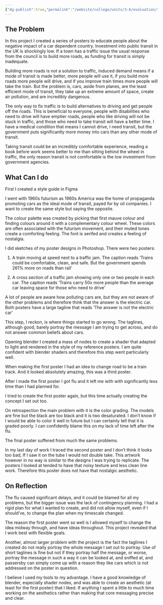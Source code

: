 ```yaml
---
{"dg-publish":true,"permalink":"/website/college/units/3-6/evaluation/"}
---
```


## The Problem

In this project I created a series of posters to educate people about the negative impact of a car dependent country. Investment into public transit in the UK is shockingly low. If a town has a traffic issue the usual response from the council is to build more roads, as funding for transit is simply inadequate.

Building more roads is not a solution to traffic, induced demand means if a mode of transit is made better, more people will use it, if you build more roads more people will drive, and if you improve train times more people will take the train. But the problem is, cars, aside from planes, are the least efficient mode of transit, they take up an extreme amount of space, create air pollution, and are incredibly dangerous.

The only way to fix traffic is to build alternatives to driving and get people off the roads. This is beneficial to everyone, people with disabilities who need to drive will have emptier roads, people who like driving will not be stuck in traffic, and those who need to take transit will have a better time. I have a medical condition that means I cannot drive, I need transit, but the government puts significantly more money into cars than any other mode of transit.

Taking transit could be an incredibly comfortable experience, reading a book before work seems better to me than sitting behind the wheel in traffic, the only reason transit is not comfortable is the low investment from government agencies.

## What Can I do

First I created a style guide in Figma

I went with 1960s futurism as 1960s America was the home of propaganda promoting cars as the ideal mode of transit, payed for by oil companies. I want to create the same style but saying the opposite.

The colour palette was created by picking that first mauve colour and finding colours around it with a complementary colour wheel. These colors are often associated with the futurism movement, and their muted tones create a comforting feeling. The font is serifed and creates a feeling of nostalgia.

I did sketches of my poster designs in Photoshop. There were two posters:

1. A train moving at speed next to a traffic jam. The caption reads ‘Trains could be comfortable, clean, and safe. But the government spends 261% more on roads than rail’
    
2. A cross section of a traffic jam showing only one or two people in each car. The caption reads ‘Trains carry 50x more people than the average car leaving space for those who need to drive’
    

A lot of people are aware how polluting cars are, but they are not aware of the other problems and therefore think that the answer is the electric car. Both posters have a large tagline that reads ‘The answer is not the electric car’

This step, I reckon, is where things started to go wrong. The taglines, although good, barely portray the message I am trying to get across, and do not answer common beliefs about cars.

Opening blender I created a mass of nodes to create a shader that adapted to light and rendered in the style of my reference posters. I am quite confident with blender shaders and therefore this step went particularly well.

When making the first poster I had an idea to change road to be a train track. And it looked absolutely amazing, this was a third poster.

After I made the first poster I got flu and it left me with with significantly less time than I had planned for.

I tried to create the first poster again, but this time actually creating the concept I set out too.

On retrospection the main problem with it is the color grading. The models are fine but the black are too black and it is two desaturated. I don’t know if I would be able to color it well in future but I can certainly tell that it is graded poorly. I can confidently blame this on my lack of time left after the flu.

The final poster suffered from much the same problems.

  

In my last day of work I traced the second poster and I don’t think it looks too bad, If I saw it on the tube I would not double take. This artwork however in no way is similar to the designs I was trying to replicate. The posters I looked at tended to have that noisy texture and less clean line work. Therefore this poster does not have that nostalgic aesthetic.

## On Reflection

The flu caused significant delays, and it could be blamed for all my problems, but the bigger issue was the lack of contingency planning. I had a rigid plan for what I wanted to create, and did not allow myself, even if I should’ve, to change the plan when my timescale changed.

The reason the first poster went so well is I allowed myself to change the idea midway through, and have ideas throughout. This project revealed that I work best with flexible goals.

Another, almost larger problem with the project is the fact the taglines I created do not really portray the whole message I set out to portray. Use of short taglines is fine but not if they portray half the message, or worse, portray the message in such a way it can be looked at, and sniffed at, and passersby can simply come up with a reason they like cars which is not addressed on the poster in question.

I believe I used my tools to my advantage. I have a good knowledge of blender, especially shader nodes, and was able to create an aesthetic (at least for the first poster) that I liked. If anything I spent a little to much time working on the aesthetics rather than making that core messaging precise and clear.